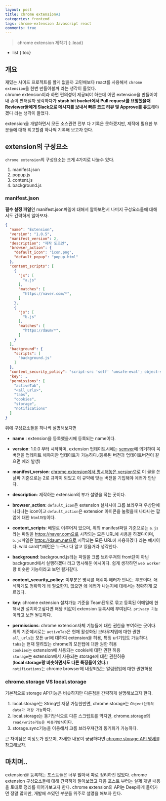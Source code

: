 ```yaml
---
layout: post
title: chrome extension#1
categories: frontend
tags: chrome-extension Javascript react
comments: true
---
```


> chrome extension 제작기
{:.lead}
* list
{:toc}

## 개요

재밌는 사이드 프로젝트를 할게 없을까 고민해보다 react를 사용해서 <code>chrome extension</code>을 한번 만들어볼까 라는 생각이 들었다.  
chrome extension이라 하면 편의성이 제공되야 하는데 어떤 extension을 만들어야 내 손이 편해질까 생각하다가 **stash bit bucket에서 Pull request를 요청했을때 Reviewer들에게 Slack으로 메시지를 보내서 빠른 코드 리뷰 및 Approve를 유도**해야 겠다 라는 생각이 들었다.
  
extension을 개발하면서 모든 소스관련 전부 다 기록은 못하겠지만, 제작에 필요한 부분들에 대해 회고할겸 하나씩 기록해 보고자 한다.

## extension의 구성요소
<code>chrome extension</code>의 구성요소는 크게 4가지로 나눌수 있다.  
  
1. manifest.json
2. popup.js
3. content.js
4. background.js

### manifest.json
**필수 설정 파일**인 manifest.json파일에 대해서 알아보면서 나머지 구성요소들에 대해서도 간략하게 알아보자.  


~~~json
{
  "name": "Extension",
  "version": "1.0.5",
  "manifest_version": 2,
  "description": "제작 도즈언",
  "browser_action": {
    "default_icon": "icon.png",
    "default_popup": "popup.html"
  },
  "content_scripts": [
    {
      "js": [
        "a.js"
      ],
      "matches": [
        "https://naver.com/*",
      ]
    },
    {
      "js": [
        "b.js"
      ],
      "matches": [
        "https://daum/*",
      ]
    }
  ],
  "background": {
    "scripts": [
      "background.js"
    ]
  },
  "content_security_policy": "script-src 'self' 'unsafe-eval'; object-src 'self'",
  "key": ,
  "permissions": [
    "activeTab",
    "<all_urls>",
    "tabs",
    "cookies",
    "storage",
    "notifications"
  ]
}
~~~

위에 구성요소들을 하나씩 설명해보자면 
- **name** : extension을 등록했을시에 등록되는 name이다.
  
- **version**: 1.0.0 부터 시작하며, extension 업데이트시에는 [semver](https://semver.org/lang/ko/)에 의거하여 꼭 버전을 업데이트 해야지만 업데이트가 가능하다.(등록된 버전과 업데이트버전이 같으면 에러 발생)
  
- **manifest_version**: [chrome extension에서 명시해놓은 version](https://developer.chrome.com/extensions/manifestVersion)으로 이 글을 쓴 날짜 기준으로는 2로 규약이 되있고 이 규약에 맞는 버전을 기입해야 에러가 안난다.
  
- **description**: 제작하는 extension의 부가 설명을 적는 곳이다.
  
- **browser_action**: <code>default_icon</code>은 extension 설치시에 크롬 브라우져 우상단에 나타나는 icon이고 <code>default_action</code>은 extension 아이콘을 눌렀을때 나타나는 팝업에 대한 <code>html파일</code>이다.
  
- **content_scripts**: 배열로 이루어져 있으며, 위의 manifest파일 기준으로는 <code>a.js</code>라는 파일을 https://naver.com으로 시작되는 모든 URL에 사용을 하겠다이며, <code>b.js</code>파일은`https://daum.net으로 시작되는 모든 URL에 사용하겠다 라는 예시이다. wild card(*)패턴은 누구나 다 알고 있을거라 생각한다.
  
- **background**: background.js라는 파일을 크롬 브라우져의 front단이 아닌 background에서 실행하겠다 라고 명시해둔 예시이다. 쉽게 생각하면 <code>web worker</code>랑 비슷한 기능이라고 보면 될거같다.
  
- **content_security_policy**: 이부분은 명시를 해줘야 에러가 안나는 부분이다. 애석하게도 정확하게 왜 필요한지. 없으면 왜 에러가 나는지에 대해서는 정확하게 모르겠다.
  
- **key**: chrome extension 설치가능 기준을 Team단위로 묶고 등록된 이메일에 한해서만 설치하고싶다면 해당 키값이 extension 등록시에 부여된다. <code>privacy 기능</code>이라고 보면 될듯하다.
  
- **permissions**: chrome extension자체 기능들에 대한 권한을 부여하는 곳이다. 위의 기준예시로는 <code>activeTab</code>은 현재 활성화된 브라우져탭에 대한 권한  
<code>all_urls</code>는 모든 url에 대하여 extension을 허용, 특정 url기입도 가능하다.  
<code>tabs</code>는 현재 열려있는 chrome의 모든탭에 대한 권한 허용  
<code>cookies</code>는 extension에 사용되는 cookie에 대한 권한 허용  
<code>storage</code>는 extension에서 사용되는 storage에 대한 권한허용  
(**local storage랑 비슷하면서도 다른 특징들이 있다.**)  
<code>notifications</code>는 chrome browser에 내장되있는 알림팝업에 대한 권한허용

### chrome.storage VS local.storage
기본적으로 storage API기능은 비슷하지만 다른점을 간략하게 설명해보고자 한다.  
1. local.storage는 String만 저장 가능한반면, chrome.storage는 <code>Object단위의 data가 저장 가능</code>하다.
2. local.storage는 동기방식으로 다른 스크립트를 막지만, chrome.storage의 <code>read/write기능은 비동기방식</code>이다.
3. storage.sync기능을 이용해서 크롬 브라우져간의 동기화가 가능하다.

큰 차이점은 이정도가 있으며, 자세한 내용이 궁굼하다면 [chrome storage API 명세](https://developer.chrome.com/apps/storage)를 참고해보자.

## 마치며..
extension을 등록하는 포스트들은 너무 많아서 따로 정리하진 않았다. chrome extension 구성요소들에 대해 간략하게 알아보았고 다음 포스트 부터는 실제 개발 내용을 토대로 정리를 이어가보고자 한다. chrome extension의 API는 Deep하게 들어가면 정말 많지만, 개발에 쓰였던 부분들 위주로 설명을 해보자 한다.
